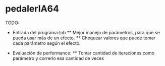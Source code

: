 pedalerIA64
===========




TODO:
* Entrada del programa:\nb
** Mejor manejo de parámetros, para que se pueda usar más de un efecto.
** Chequear valores que puede tomar cada parámetro según el efecto.

* Evaluación de performance:
** Tomar cantidad de iteraciones como parámetro y correrlo esa cantidad de veces
